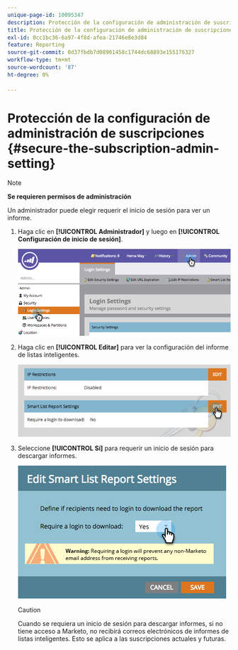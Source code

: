 ```yaml
---
unique-page-id: 10095347
description: Protección de la configuración de administración de suscripciones - Documentos de Marketo - Documentación del producto
title: Protección de la configuración de administración de suscripciones
exl-id: 0cc1bc36-6a97-4f8d-afea-21746e8e3d84
feature: Reporting
source-git-commit: 0d37fbdb7d08901458c1744dc68893e155176327
workflow-type: tm+mt
source-wordcount: '87'
ht-degree: 0%

---
```


# Protección de la configuración de administración de suscripciones {#secure-the-subscription-admin-setting}

>[!NOTE]
>
>**Se requieren permisos de administración**

Un administrador puede elegir requerir el inicio de sesión para ver un informe.

1. Haga clic en **[!UICONTROL Administrador]** y luego en **[!UICONTROL Configuración de inicio de sesión]**.

   ![](assets/image2015-4-29-12-3a46-3a14.png)

1. Haga clic en **[!UICONTROL Editar]** para ver la configuración del informe de listas inteligentes.

   ![](assets/image2015-4-29-12-3a50-3a50.png)

1. Seleccione **[!UICONTROL Sí]** para requerir un inicio de sesión para descargar informes.

   ![](assets/image2015-4-29-12-3a53-3a7.png)

   >[!CAUTION]
   >
   >Cuando se requiera un inicio de sesión para descargar informes, si no tiene acceso a Marketo, no recibirá correos electrónicos de informes de listas inteligentes. Esto se aplica a las suscripciones actuales y futuras.
